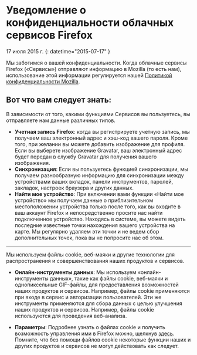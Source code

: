 # Уведомление о конфиденциальности облачных сервисов Firefox

17 июля 2015 г.
{: datetime="2015-07-17" }

Мы заботимся о вашей конфиденциальности. Когда облачные сервисы Firefox («Сервисы») отправляют информацию в Mozilla (то есть нам), использование этой информации регулируется нашей [Политикой конфиденциальности Mozilla](https://www.mozilla.org/privacy/).

## Вот что вам следует знать:

В зависимости от того, какими функциями Сервисов вы пользуетесь, вы отправляете нам данные различных типов.

* **Учетная запись Firefox**: когда вы регистрируете учетную запись, мы получаем ваш электронный адрес и хэш-код вашего пароля. Кроме того, при желании вы можете добавить изображение для профиля. Если вы выберете изображение Gravatar, ваш электронный адрес будет передан в службу Gravatar для получения вашего изображения.
* **Синхронизация**: Если вы пользуетесь функцией синхронизации, мы получаем разнообразную информацию для синхронизации между устройствами ваших вкладок, панели инструментов, паролей, закладок, настроек браузера и других данных.
* **Найти мое устройство**: При включении вами функции «Найти мое устройство» мы получаем данные о приблизительном местоположении устройства только после того, как вы входите в ваш аккаунт Firefox и непосредственно просите нас найти подключенное устройство.  Находясь в системе, вы можете видеть последние известные точки нахождения вашего устройства на карте. Мы регулярно удаляем эти точки и не ведем сбор дополнительных точек, пока вы не попросите нас об этом.

---------------------------------------

Мы используем файлы cookie, веб-маяки и другие технологии для распространения и совершенствования наших продуктов и сервисов.

* **Онлайн-инструменты данных**: Мы используем «онлайн-инструменты данных», такие как файлы cookie, веб-маяки и однопиксельные GIF-файлы, для предоставления возможностей наших продуктов и сервисов. Например, файлы cookie применяются при входе в сервис и авторизации пользователей. Эти же инструменты применяются для сбора данных с целью улучшения наших продуктов и сервисов. Например, файлы cookie используются для проведения веб-анализа.

* **Параметры**: Подробнее узнать о файлах cookie и получить возможность управления ими в Firefox можно, щелкнув [здесь](https://support.mozilla.org/ru/kb/kuki-informaciya-kotoruyu-veb-sajty-hranyat-na-vas). Помните, что без помощи файлов cookie некоторые функции наших и других продуктов и сервисов не могут действовать как следует.



